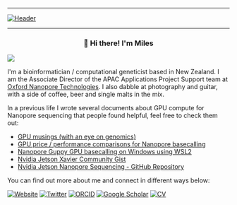 ----

[![Header](https://pbs.twimg.com/profile_banners/2317750874/1601665374/1500x500)](https://sirselim.github.io/)

----

<h3 align="center">👋 Hi there! I'm Miles</h3>
<p align="left"> <img src="https://komarev.com/ghpvc/?username=sirselim&style=flat-square"> </p>


I'm a bioinformatician / computational geneticist based in New Zealand. I am the Associate Director of the APAC Applications Project Support team at [Oxford Nanopore Technologies](https://nanoporetech.com/). I also dabble at photography and guitar, with a side of coffee, beer and single malts in the mix.

In a previous life I wrote several documents about GPU compute for Nanopore sequencing that people found helpful, feel free to check them out:

* [GPU musings (with an eye on genomics)](https://hackmd.io/@Miles/B1U-cOMyu)
* [GPU price / performance comparisons for Nanopore basecalling](https://hackmd.io/xT4PsAnVQO-F7yUXq-RIHw)
* [Nanopore Guppy GPU basecalling on Windows using WSL2](https://hackmd.io/PrSp6UhqS2qxZ_rKOR18-g#Nanopore-Guppy-GPU-basecalling-on-Windows-using-WSL2)
* [Nvidia Jetson Xavier Community Gist](https://gist.github.com/sirselim/2ebe2807112fae93809aa18f096dbb94)
* [Nvidia Jetson Nanopore Sequencing - GitHub Repository](https://github.com/sirselim/jetson_nanopore_sequencing)

You can find out more about me and connect in different ways below:

[![Website](https://img.shields.io/badge/Website-sirselim.github.io-informational?style=flat-square&logo=jekyll&logoColor=white)](http://sirselim.github.io/about/)
[![Twitter](https://img.shields.io/badge/Twitter-miles_benton-blue?style=flat-square&logo=twitter&logoColor=white)](https://twitter.com/miles_benton)
[![ORCID](https://img.shields.io/badge/ORCID-0000--0003--3442--965X-blue?style=flat-square&logo=orcid&logoColor=white)](https://orcid.org/0000-0003-3442-965X)
[![Google Scholar](https://img.shields.io/badge/Google_Scholar-Miles_Benton-blue?style=flat-square&logo=google-scholar&logoColor=white)](https://scholar.google.co.nz/citations?user=iEhBavEAAAAJ&hl=en)
[![CV](https://img.shields.io/badge/CV-My_CV-blue?style=flat-square&logo=Read-the-Docs&logoColor=white)](https://sirselim.github.io/Miles_CV/)

